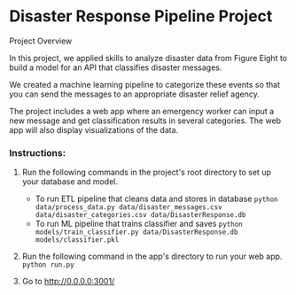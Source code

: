 # Disaster Response Pipeline Project

Project Overview

In this project, we applied skills to analyze disaster data from Figure Eight to build a model for an API that classifies disaster messages.

We created a machine learning pipeline to categorize these events so that you can send the messages to an appropriate disaster relief agency.

The project includes a web app where an emergency worker can input a new message and get classification results in several categories. The web app will also display visualizations of the data. 

### Instructions:
1. Run the following commands in the project's root directory to set up your database and model.

    - To run ETL pipeline that cleans data and stores in database
        `python data/process_data.py data/disaster_messages.csv data/disaster_categories.csv data/DisasterResponse.db`
    - To run ML pipeline that trains classifier and saves
        `python models/train_classifier.py data/DisasterResponse.db models/classifier.pkl`

2. Run the following command in the app's directory to run your web app.
    `python run.py`

3. Go to http://0.0.0.0:3001/
